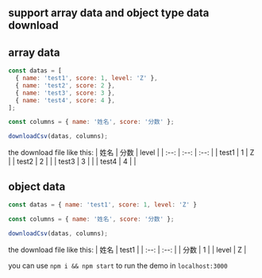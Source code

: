 ## support array data and object type data download

## array data

```js
const datas = [
  { name: 'test1', score: 1, level: 'Z' },
  { name: 'test2', score: 2 },
  { name: 'test3', score: 3 },
  { name: 'test4', score: 4 },
];

const columns = { name: '姓名', score: '分数' };

downloadCsv(datas, columns);
```

the download file like this:
| 姓名 | 分数 | level |
| :--: | :--: | :--: |
| test1 | 1 | Z |
| test2 | 2 |  |
| test3 | 3 |  |
| test4 | 4 |  |

## object data

```js
const datas = { name: 'test1', score: 1, level: 'Z' }

const columns = { name: '姓名', score: '分数' };

downloadCsv(datas, columns);
```

the download file like this:
| 姓名 | test1 |
| :--: | :--: |
| 分数 | 1 |
| level | Z |


you can use `npm i && npm start` to run the demo in `localhost:3000`


